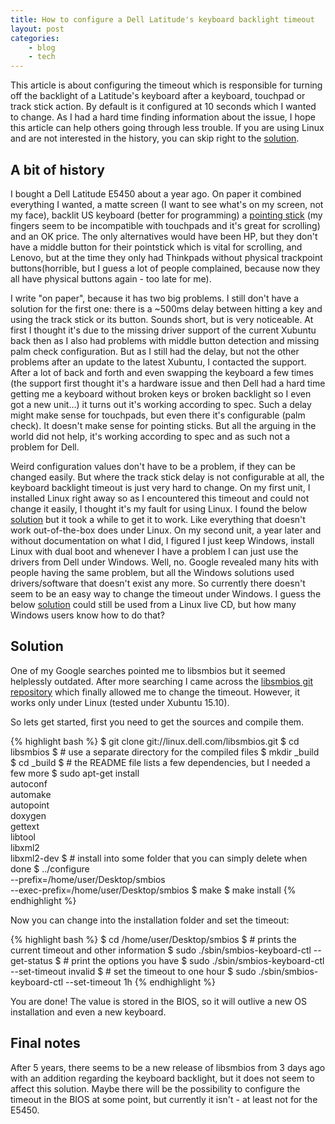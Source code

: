 ```yaml
---
title: How to configure a Dell Latitude's keyboard backlight timeout
layout: post
categories:
    - blog
    - tech
---
```


This article is about configuring the timeout which is responsible for turning
off the backlight of a Latitude's keyboard after a keyboard, touchpad or track
stick action. By default is it configured at 10 seconds which I wanted to
change. As I had a hard time finding information about the issue, I hope this
article can help others going through less trouble. If you are using Linux and
are not interested in the history, you can skip right to the
[solution](#solution).

A bit of history
----------------

I bought a Dell Latitude E5450 about a year ago. On paper it combined
everything I wanted, a matte screen (I want to see what's on my screen, not my
face), backlit US keyboard (better for programming) a [pointing
stick][pointing-stick] (my fingers seem to be incompatible with touchpads and
it's great for scrolling) and an OK price. The only alternatives would have
been HP, but they don't have a middle button for their pointstick which is
vital for scrolling, and Lenovo, but at the time they only had Thinkpads
without physical trackpoint buttons(horrible, but I guess a lot of people
complained, because now they all have physical buttons again - too late for
me).

I write "on paper", because it has two big problems. I still don't have a
solution for the first one: there is a  ~500ms delay between hitting a key and
using the track stick or its button. Sounds short, but is very noticeable. At
first I thought it's due to the missing driver support of the current Xubuntu
back then as I also had problems with middle button detection and missing palm
check configuration. But as I still had the delay, but not the other problems
after an update to the latest Xubuntu, I contacted the support. After a lot of
back and forth and even swapping the keyboard a few times (the support first
thought it's a hardware issue and then Dell had a hard time getting me a
keyboard without broken keys or broken backlight so I even got a new unit...)
it turns out it's working according to spec. Such a delay might make sense for
touchpads, but even there it's configurable (palm check). It doesn't make sense
for pointing sticks. But all the arguing in the world did not help, it's
working according to spec and as such not a problem for Dell.

Weird configuration values don't have to be a problem, if they can be changed
easily. But where the track stick delay is not configurable at all, the
keyboard backlight timeout is just very hard to change. On my first unit, I
installed Linux right away so as I encountered this timeout and could not
change it easily, I thought it's my fault for using Linux. I found the below
[solution](#solution) but it took a while to get it to work. Like everything
that doesn't work out-of-the-box does under Linux. On my second unit, a year
later and without documentation on what I did, I figured I just keep Windows,
install Linux with dual boot and whenever I have a problem I can just use the
drivers from Dell under Windows. Well, no. Google revealed many hits with
people having the same problem, but all the Windows solutions used
drivers/software that doesn't exist any more. So currently there doesn't seem
to be an easy way to change the timeout under Windows. I guess the below
[solution](#solution) could still be used from a Linux live CD, but how many
Windows users know how to do that?

Solution
--------

One of my Google searches pointed me to libsmbios but it seemed helplessly
outdated. After more searching I came across the [libsmbios git
repository][libsmbios-git-repository] which finally allowed me to change the
timeout. However, it works only under Linux (tested under Xubuntu 15.10).

So lets get started, first you need to get the sources and compile them.

{% highlight bash %}
$ git clone git://linux.dell.com/libsmbios.git
$ cd libsmbios
$ # use a separate directory for the compiled files
$ mkdir _build
$ cd _build
$ # the README file lists a few dependencies, but I needed a few more
$ sudo apt-get install \
    autoconf \
    automake \
    autopoint \
    doxygen \
    gettext \
    libtool \
    libxml2 \
    libxml2-dev
$ # install into some folder that you can simply delete when done
$ ../configure \
    --prefix=/home/user/Desktop/smbios \
    --exec-prefix=/home/user/Desktop/smbios
$ make
$ make install
{% endhighlight %}

Now you can change into the installation folder and set the timeout:

{% highlight bash %}
$ cd /home/user/Desktop/smbios
$ # prints the current timeout and other information
$ sudo ./sbin/smbios-keyboard-ctl --get-status
$ # print the options you have
$ sudo ./sbin/smbios-keyboard-ctl --set-timeout invalid
$ # set the timeout to one hour
$ sudo ./sbin/smbios-keyboard-ctl --set-timeout 1h
{% endhighlight %}

You are done! The value is stored in the BIOS, so it will outlive a new OS
installation and even a new keyboard.

Final notes
-----------

After 5 years, there seems to be a new release of libsmbios from 3 days ago with an
addition regarding the keyboard backlight, but it does not seem to affect this
solution. Maybe there will be the possibility to configure the timeout in the
BIOS at some point, but currently it isn't - at least not for the E5450.

[pointing-stick]:           https://en.wikipedia.org/wiki/Pointing_stick
[libsmbios-git-repository]: http://linux.dell.com/cgi-bin/cgit.cgi/libsmbios.git/

